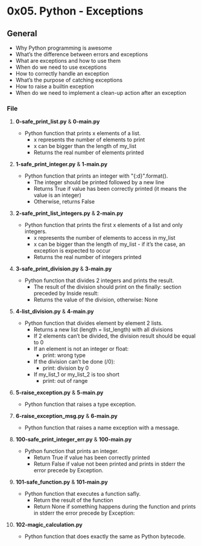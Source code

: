 # 0x05. Python - Exceptions

## General
   - Why Python programming is awesome
   - What’s the difference between errors and exceptions
   - What are exceptions and how to use them
   - When do we need to use exceptions
   - How to correctly handle an exception
   - What’s the purpose of catching exceptions
   - How to raise a builtin exception
   - When do we need to implement a clean-up action after an exception

### File
1. **0-safe_print_list.py** & **0-main.py**
   - Python function that prints x elements of a list.
     - x represents the number of elements to print
     - x can be bigger than the length of my_list
     - Returns the real number of elements printed

2. **1-safe_print_integer.py** & **1-main.py**
   - Python function that prints an integer with "{:d}".format().
     - The integer should be printed followed by a new line
     - Returns True if value has been correctly printed (it means the value is an integer)
     - Otherwise, returns False

3. **2-safe_print_list_integers.py** & **2-main.py**
   - Python function that prints the first x elements of a list and only integers.
     - x represents the number of elements to access in my_list
     - x can be bigger than the length of my_list - if it’s the case, an exception is expected to occur
     - Returns the real number of integers printed

4. **3-safe_print_division.py** & **3-main.py**
   - Python function that divides 2 integers and prints the result.
     - The result of the division should print on the finally: section preceded by Inside result:
     - Returns the value of the division, otherwise: None

5. **4-list_division.py** & **4-main.py**
   - Python function that divides element by element 2 lists.
     - Returns a new list (length = list_length) with all divisions
     - If 2 elements can’t be divided, the division result should be equal to 0
     - If an element is not an integer or float:
       - print: wrong type
     - If the division can’t be done (/0):
       - print: division by 0
     - If my_list_1 or my_list_2 is too short
       - print: out of range

6. **5-raise_exception.py** & **5-main.py**
   - Python function that raises a type exception.

7. **6-raise_exception_msg.py** & **6-main.py**
   - Python function that raises a name exception with a message.

8. **100-safe_print_integer_err.py** & **100-main.py**
   - Python function that prints an integer.
     - Return True if value has been correctly printed
     - Return False if value not been printed and prints in stderr the error precede by Exception.

9. **101-safe_function.py** & **101-main.py**
   - Python function that executes a function safly.
     - Return the result of the function
     - Return None if something happens during the function and prints in stderr the error precede by Exception:

10. **102-magic_calculation.py**
    - Python function that does exactly the same as Python bytecode.

